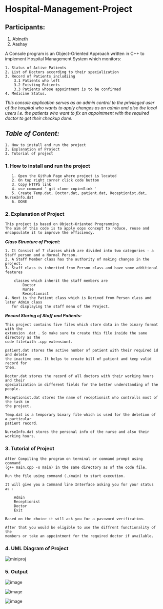 # **Hospital-Management-Project**

## Participants:

  1. Abineth 
  2. Aashay

A Console program is an Object-Oriented Approach written in C++ to implement Hospital Management
 System which monitors:

    1. Status of Active Patients
    2. List of Doctors according to their specialization
    3. Record of Patients includiing
        3.1 Patients who left
        3.2 Existing Patients
        3.3 Patients whose appointment is to be confirmed
    4. Medicine Status.

  _This console application serves as an admin control to the privileged user
  of the hospital who wants to apply changes as an admin and also the local users 
  i.e. the patients who want to fix an appointment with the required doctor
  to get their checkup done._
  

## _**Table of Content:**_
    1. How to install and run the project
    2. Explanation of Project
    3. Tutorial of project
    
    
### **1. How to install and run the project**

       1. Open the Github Page where project is located
       2. On top right corner click code button
       3. Copy HTTPS link 
       4. use command ' git clone copiedlink '
       5. Create Temp.dat, Doctor.dat, patient.dat, Receptionist.dat, NurseInfo.dat
       6. DONE
       
### **2. Explanation of Project**
    This project is based on Object-Oriented Programming 
    The aim of this code is to apply oops concept to reduce, reuse and
    encapsulate it to improve the efficiency.

__*Class Structure of Project:*__

    1. It Consist of 7 classes which are divided into two categories - a Staff person and a Normal Person.
    2. A Staff Member class has the authority of making changes in the project.
    3. Staff class is inherited from Person class and have some additional features
 
        classes which inherit the staff members are
            Doctor
            Nurse
            Receptionist
    4. Next is the Patient class which is Derived from Person class and later Admin class 
       for displaying the staff menu of the Project.

__*Record Storing of Staff and Patients:*__

    This project contains five files which store data in the binary format with the 
    extension .dat . So make sure to create this file inside the same directory as the 
    code file(with .cpp extension).

    patient.dat stores the active number of patient with their required id and delete
    the inactive one. It helps to create bill of patient and keep valid record for 
    them.

    Doctor.dat stores the record of all doctors with their working hours and their
    specialization in different fields for the better understanding of the people.

    Receptionist.dat stores the name of receptionist who controlls most of the task in 
    the project.

    Temp.dat is a temporary binary file which is used for the deletion of a particular 
    patient record.
    
    NurseInfo.dat stores the personal info of the nurse and also their working hours.

### **3. Tutorial of Project**

    After Compiling the program on terminal or command prompt using command 
    (g++ main.cpp -o main) in the same directory as of the code file.

    Run the file using command (./main) to start execution.

    It will give you a Command line Interface asking you for your status as : 

        Admin
        Receptionist
        Doctor 
        Exit
    
    Based on the choice it will ask you for a password verification.

    After that you would be eligible to use the diffrent functionality of the 
    members or take an appointment for the required doctor if available.

### **4. UML Diagram of Project**

![miniproj](https://user-images.githubusercontent.com/97591189/206441425-8233acf8-488c-4a7d-a20f-462e3028e8e9.png)

### **5. Output**

![image](https://user-images.githubusercontent.com/97591189/206627248-e2b39291-b94b-4580-b895-4eefdd6bdaa4.png)

![image](https://user-images.githubusercontent.com/97591189/206627326-40659fa1-f4ac-4c41-b540-3a55b40a7ff6.png)

![image](https://user-images.githubusercontent.com/97591189/206627463-1de01538-14f8-4410-863b-19d97d7fb75b.png)



                
    
